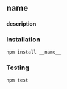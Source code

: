 ## __name__
#### __description__

### Installation
```bash
npm install __name__
```

### Testing
```bash
npm test
```